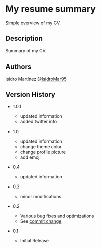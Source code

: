 # My resume summary

Simple overview of my CV.

## Description

Summary of my CV.

## Authors

Isidro Martínez
[@IsidroMar95](https://github.com/IsidroMar95)

## Version History

- 1.0.1

  - updated information
  - added twitter info

- 1.0

  - updated information
  - change theme color
  - change profile picture
  - add emoji

- 0.4

  - updated information

- 0.3

  - minor modifications

- 0.2
  - Various bug fixes and optimizations
  - See [commit change](https://github.com/IsidroMar95/isidromar95.github.io/commits/master)
- 0.1
  - Initial Release
